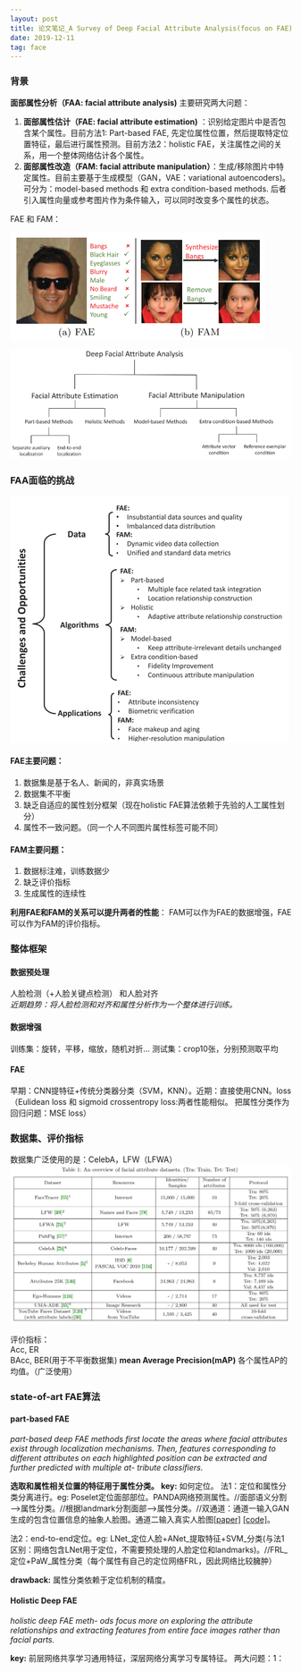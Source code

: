 ```yaml
---
layout: post
title: 论文笔记_A Survey of Deep Facial Attribute Analysis(focus on FAE)
date: 2019-12-11 
tag: face
---
```




### 背景

**面部属性分析（FAA: facial attribute analysis)** 主要研究两大问题：
1. **面部属性估计（FAE: facial attribute estimation)** ：识别给定图片中是否包含某个属性。目前方法1: Part-based FAE, 先定位属性位置，然后提取特定位置特征，最后进行属性预测。目前方法2：holistic FAE，关注属性之间的关系，用一个整体网络估计各个属性。
2. **面部属性改造（FAM: facial attribute manipulation）**：生成/移除图片中特定属性。目前主要基于生成模型（GAN，VAE：variational autoencoders)。可分为：model-based methods 和 extra condition-based methods. 后者引入属性向量或参考图片作为条件输入，可以同时改变多个属性的状态。

FAE 和 FAM：

![](../images/posts/2019-12-16-15-05-43.png)

<img src="/images/posts/2019-12-16-15-23-36.png" style="zoom:80%;" />

### FAA面临的挑战
![](../images/posts/2019-12-16-15-29-16.png)

#### FAE主要问题：
1. 数据集是基于名人、新闻的，非真实场景
2. 数据集不平衡
3. 缺乏自适应的属性划分框架（现在holistic FAE算法依赖于先验的人工属性划分）
4. 属性不一致问题。（同一个人不同图片属性标签可能不同）
#### FAM主要问题：
1. 数据标注难，训练数据少
2. 缺乏评价指标
3. 生成属性的连续性

**利用FAE和FAM的关系可以提升两者的性能**： FAM可以作为FAE的数据增强，FAE可以作为FAM的评价指标。

### 整体框架
#### 数据预处理
人脸检测（+人脸关键点检测） 和人脸对齐  
*近期趋势：将人脸检测和对齐和属性分析作为一个整体进行训练。*
#### 数据增强
训练集：旋转，平移，缩放，随机对折...
测试集：crop10张，分别预测取平均
#### FAE
早期：CNN提特征+传统分类器分类（SVM，KNN）。近期：直接使用CNN。loss（Eulidean loss 和 sigmoid crossentropy loss:两者性能相似。 把属性分类作为回归问题：MSE loss）
### 数据集、评价指标
数据集广泛使用的是：CelebA，LFW（LFWA）
![](../images/posts/2019-12-16-15-56-04.png)

评价指标：  
Acc, ER     
BAcc, BER(用于不平衡数据集)
**mean Average Precision(mAP)** 各个属性AP的均值。（广泛使用）
### state-of-art FAE算法
#### part-based FAE
*part-based deep FAE methods first locate the areas where facial attributes exist through localization mechanisms. Then, features corresponding to different attributes on each highlighted position can be extracted and further predicted with multiple at- tribute classifiers.*

**选取和属性相关位置的特征用于属性分类。**
**key:** 如何定位。
法1：定位和属性分类分离进行。eg: Poselet定位面部部位。PANDA网络预测属性。//面部语义分割——>属性分类。//根据landmark分割面部-->属性分类。//双通道：通道一输入GAN生成的包含位置信息的抽象人脸图。通道二输入真实人脸图[[paper]](chrome-extension://ikhdkkncnoglghljlkmcimlnlhkeamad/pdf-viewer/web/viewer.html?file=http%3A%2F%2Fwww.yugangjiang.info%2Fpublication%2F18IJCAI-FacialAttributes.pdf) [[code]](https://github.com/TencentYoutuResearch/FaceAttribute-FAN)。

法2：end-to-end定位。eg: LNet_定位人脸+ANet_提取特征+SVM_分类(与法1区别：网络包含LNet用于定位，不需要预处理的人脸定位和landmarks)。//FRL_定位+PaW_属性分类（每个属性有自己的定位网络FRL，因此网络比较臃肿）

**drawback:** 属性分类依赖于定位机制的精度。
#### Holistic Deep FAE
*holistic deep FAE meth- ods focus more on exploring the attribute relationships and extracting features from entire face images rather than facial parts.*

**key:** 前层网络共享学习通用特征，深层网络分离学习专属特征。
两大问题：1：

